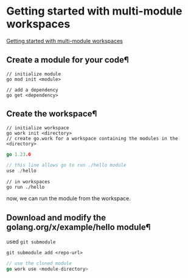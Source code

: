 # Getting started with multi-module workspaces
[Getting started with multi-module workspaces](https://go.dev/doc/tutorial/workspaces)  

## Create a module for your code¶

```shell
// initialize module
go mod init <module>

// add a dependency
go get <dependency>
```

## Create the workspace¶

```shell
// initialize workspace
go work init <directory>
// create go.work for a workspace containing the modules in the <directory>
```

```go
go 1.23.0

// this line allows go to run ./hello module
use ./hello
```

```shell
// in workspaces
go run ./hello
```
now, we can run the module from the workspace.  

## Download and modify the golang.org/x/example/hello module¶
used `git submodule`  

```shell
git submodule add <repo-url>
```

```go
// use the cloned module
go work use <module-directory>
```
